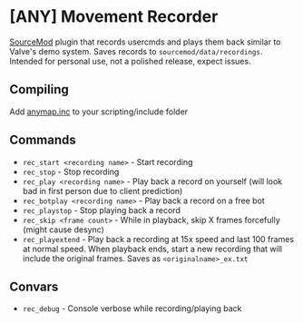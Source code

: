 # [ANY] Movement Recorder
[SourceMod](https://www.sourcemod.net/about.php) plugin that records usercmds and plays them back similar to Valve's demo system. Saves records to `sourcemod/data/recordings`.
Intended for personal use, not a polished release, expect issues.

## Compiling

Add [anymap.inc](https://raw.githubusercontent.com/dysphie/sm-anymap/main/anymap.inc) to your scripting/include folder

## Commands

- `rec_start <recording name>` - Start recording
- `rec_stop` - Stop recording
- `rec_play <recording name>` - Play back a record on yourself (will look bad in first person due to client prediction)
- `rec_botplay <recording name>` - Play back a record on a free bot
- `rec_playstop` - Stop playing back a record
- `rec_skip <frame count>` - While in playback, skip X frames forcefully (might cause desync)
- `rec_playextend` - Play back a recording at 15x speed and last 100 frames at normal speed. When playback ends, start a new recording that will include the original frames. Saves as `<originalname>_ex.txt`

## Convars

- `rec_debug` - Console verbose while recording/playing back
